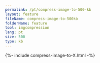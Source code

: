 ```yaml
---
permalink: /pt/compress-image-to-500-kb
layout: feature
fileName: compress-image-to-500kb
folderName: feature
tool: imgcompression
lang: pt
size: 500
type: kb
---
```


{%- include compress-image-to-X.html -%}
